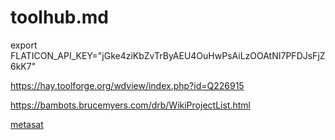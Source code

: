 # toolhub.md
export FLATICON_API_KEY="jGke4ziKbZvTrByAEU4OuHwPsAiLzOOAtNI7PFDJsFjZ6kK7"



https://hay.toolforge.org/wdview/index.php?id=Q226915


https://bambots.brucemyers.com/drb/WikiProjectList.html

[metasat](https://schema.space/resources/basic-topics)

